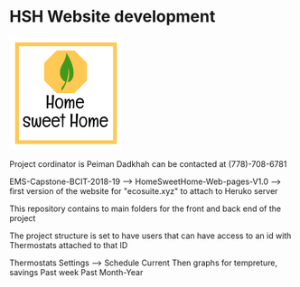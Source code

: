 # HSH Website development

![Screenshot](src/assets/images/logo.png)

Project cordinator is Peiman Dadkhah can be contacted at (778)-708-6781

EMS-Capstone-BCIT-2018-19 --> HomeSweetHome-Web-pages-V1.0 --> first version of the website for "ecosuite.xyz" to attach to Heruko server

This repository contains to main folders for the front and back end of the project

The project structure is set to have users that can have access to an id with Thermostats attached to that ID

Thermostats
Settings --> Schedule
Current
Then graphs for tempreture, savings
Past week
Past Month-Year

```

```
